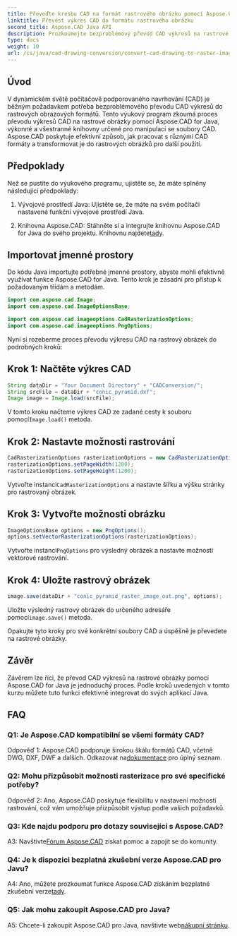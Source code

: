 ```yaml
---
title: Převeďte kresbu CAD na formát rastrového obrázku pomocí Aspose.CAD pro Javu
linktitle: Převést výkres CAD do formátu rastrového obrázku
second_title: Aspose.CAD Java API
description: Prozkoumejte bezproblémový převod CAD výkresů na rastrové obrázky pomocí Aspose.CAD for Java. Pro efektivní integraci postupujte podle našeho podrobného průvodce.
type: docs
weight: 10
url: /cs/java/cad-drawing-conversion/convert-cad-drawing-to-raster-image/
---
```

## Úvod

V dynamickém světě počítačově podporovaného navrhování (CAD) je běžným požadavkem potřeba bezproblémového převodu CAD výkresů do rastrových obrazových formátů. Tento výukový program zkoumá proces převodu výkresů CAD na rastrové obrázky pomocí Aspose.CAD for Java, výkonné a všestranné knihovny určené pro manipulaci se soubory CAD. Aspose.CAD poskytuje efektivní způsob, jak pracovat s různými CAD formáty a transformovat je do rastrových obrázků pro další použití.

## Předpoklady

Než se pustíte do výukového programu, ujistěte se, že máte splněny následující předpoklady:

1. Vývojové prostředí Java: Ujistěte se, že máte na svém počítači nastavené funkční vývojové prostředí Java.

2. Knihovna Aspose.CAD: Stáhněte si a integrujte knihovnu Aspose.CAD for Java do svého projektu. Knihovnu najdete[tady](https://releases.aspose.com/cad/java/).

## Importovat jmenné prostory

Do kódu Java importujte potřebné jmenné prostory, abyste mohli efektivně využívat funkce Aspose.CAD for Java. Tento krok je zásadní pro přístup k požadovaným třídám a metodám.

```java
import com.aspose.cad.Image;
import com.aspose.cad.ImageOptionsBase;

import com.aspose.cad.imageoptions.CadRasterizationOptions;
import com.aspose.cad.imageoptions.PngOptions;
```

Nyní si rozeberme proces převodu výkresu CAD na rastrový obrázek do podrobných kroků:

## Krok 1: Načtěte výkres CAD

```java
String dataDir = "Your Document Directory" + "CADConversion/";
String srcFile = dataDir + "conic_pyramid.dxf";
Image image = Image.load(srcFile);
```

 V tomto kroku načteme výkres CAD ze zadané cesty k souboru pomocí`Image.load()` metoda.

## Krok 2: Nastavte možnosti rastrování

```java
CadRasterizationOptions rasterizationOptions = new CadRasterizationOptions();
rasterizationOptions.setPageWidth(1200);
rasterizationOptions.setPageHeight(1200);
```

 Vytvořte instanci`CadRasterizationOptions` a nastavte šířku a výšku stránky pro rastrovaný obrázek.

## Krok 3: Vytvořte možnosti obrázku

```java
ImageOptionsBase options = new PngOptions();
options.setVectorRasterizationOptions(rasterizationOptions);
```

 Vytvořte instanci`PngOptions` pro výsledný obrázek a nastavte možnosti vektorové rastrování.

## Krok 4: Uložte rastrový obrázek

```java
image.save(dataDir + "conic_pyramid_raster_image_out.png", options);
```

 Uložte výsledný rastrový obrázek do určeného adresáře pomocí`image.save()` metoda.

Opakujte tyto kroky pro své konkrétní soubory CAD a úspěšně je převedete na rastrové obrázky.

## Závěr

Závěrem lze říci, že převod CAD výkresů na rastrové obrázky pomocí Aspose.CAD for Java je jednoduchý proces. Podle kroků uvedených v tomto kurzu můžete tuto funkci efektivně integrovat do svých aplikací Java.

## FAQ

### Q1: Je Aspose.CAD kompatibilní se všemi formáty CAD?

 Odpověď 1: Aspose.CAD podporuje širokou škálu formátů CAD, včetně DWG, DXF, DWF a dalších. Odkazovat na[dokumentace](https://reference.aspose.com/cad/java/) pro úplný seznam.

### Q2: Mohu přizpůsobit možnosti rasterizace pro své specifické potřeby?

Odpověď 2: Ano, Aspose.CAD poskytuje flexibilitu v nastavení možností rastrování, což vám umožňuje přizpůsobit výstup podle vašich požadavků.

### Q3: Kde najdu podporu pro dotazy související s Aspose.CAD?

 A3: Navštivte[Fórum Aspose.CAD](https://forum.aspose.com/c/cad/19) získat pomoc a zapojit se do komunity.

### Q4: Je k dispozici bezplatná zkušební verze Aspose.CAD pro Javu?

 A4: Ano, můžete prozkoumat funkce Aspose.CAD získáním bezplatné zkušební verze[tady](https://releases.aspose.com/).

### Q5: Jak mohu zakoupit Aspose.CAD pro Java?

 A5: Chcete-li zakoupit Aspose.CAD pro Java, navštivte web[nákupní stránku](https://purchase.aspose.com/buy).